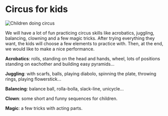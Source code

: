 # Circus for kids

![Children doing circus](/assets/workshops/circus-for-kids.jpg)

We will have a lot of fun practicing circus skills like acrobatics, juggling,
balancing, clowning and a few magic tricks. After trying everything they want,
the kids will choose a few elements to practice with. Then, at the end, we would
like to make a nice performance.

**Acrobatics**: rolls, standing on the head and hands, wheel, lots of positions
standing on eachother and building easy pyramids...

**Juggling**: with scarfs, balls, playing diabolo, spinning the plate, throwing
rings, playing flowerstick...

**Balancing**: balance ball, rolla-bolla, slack-line, unicycle...

**Clown**: some short and funny sequences for children.

**Magic**: a few tricks with acting parts.
